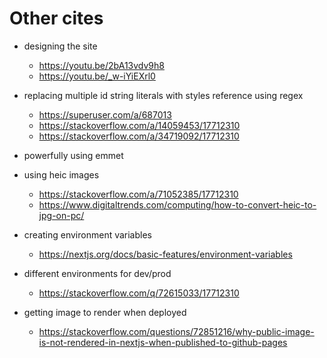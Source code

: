 # Other cites

- designing the site
    - https://youtu.be/2bA13vdv9h8
    - https://youtu.be/_w-iYiEXrl0

- replacing multiple id string literals with styles reference using regex
    - https://superuser.com/a/687013
    - https://stackoverflow.com/a/14059453/17712310
    - https://stackoverflow.com/a/34719092/17712310


- powerfully using emmet


- using heic images
    - https://stackoverflow.com/a/71052385/17712310
    - https://www.digitaltrends.com/computing/how-to-convert-heic-to-jpg-on-pc/


- creating environment variables
    - https://nextjs.org/docs/basic-features/environment-variables


- different environments for dev/prod
    - https://stackoverflow.com/q/72615033/17712310


- getting image to render when deployed
    - https://stackoverflow.com/questions/72851216/why-public-image-is-not-rendered-in-nextjs-when-published-to-github-pages